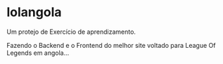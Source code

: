 # lolangola
Um protejo de Exercício de aprendizamento.

Fazendo o Backend e o Frontend do melhor site voltado para League Of Legends em angola...
